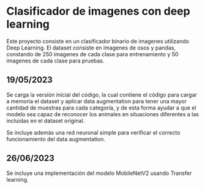 # Clasificador de imagenes con deep learning

Este proyecto consiste en un clasificador binario de imagenes utilizando Deep Learning.
El dataset consiste en imagenes de osos y pandas, constando de 250 imagenes de cada clase para entrenamiento y 50 imagenes de cada clase para pruebas.

## 19/05/2023

Se carga la versión inicial del código, la cual contiene el código para cargar a memoria el dataset y aplicar data augmentation para tener una mayor cantidad de muestras para cada categoría, y de esta forma ayudar a que el modelo sea capaz de reconocer los animales en situaciones diferentes a las incluidas en el dataset original.

Se incluye además una red neuronal simple para verificar el correcto funcionamiento del data augmentation.

## 26/06/2023

Se incluye una implementación del modelo MobileNetV2 usando Transfer learning.
